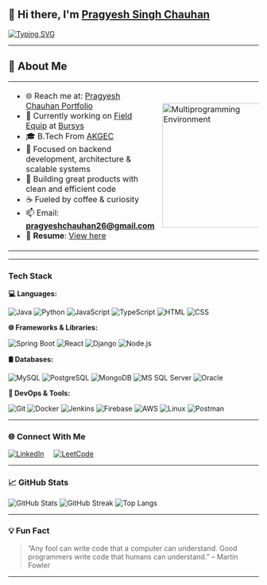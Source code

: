 ## 👋 Hi there, I'm [Pragyesh Singh Chauhan](https://iampragyesh.netlify.app/)

[![Typing SVG](https://readme-typing-svg.herokuapp.com?color=%23CCFF00&lines=Software+Engineer;Full+Stack+Java+Developer;Currently+Working+Tech+like;Spring+Boot+%7C+React+%7C+MongoDB+%7C+AWS;Always+Learning+%7C+Always+Building)](https://git.io/typing-svg)




---

## 🧠 About Me

<table>
  <tr>
    <td>

- 🌐 Reach me at: [Pragyesh Chauhan Portfolio](https://iampragyesh.netlify.app/)
- 🔭 Currently working on [Field Equip](https://www.fieldequip.com/) at [Bursys](https://www.bursys.com/)
- 🎓 B.Tech From [AKGEC](https://www.akgec.ac.in/)
- 🧱 Focused on backend development, architecture & scalable systems
- 🧪 Building great products with clean and efficient code
- ☕ Fueled by coffee & curiosity
- 📫 Email: **pragyeshchauhan26@gmail.com**
- 📄 **Resume**: [View here](https://docs.google.com/document/d/1YFAvQWRH8kqSCOeW4jktfd7GVKAsSDgqufKgb-L_eXs/edit?usp=sharing)

</td>
<td>
  <img src="https://user-images.githubusercontent.com/74038190/212748842-9fcbad5b-6173-4175-8a61-521f3dbb7514.gif" width="250" alt="Multiprogramming Environment" />
</td>
  </tr>
</table>

---

###  Tech Stack

**💻 Languages:**

![Java](https://img.shields.io/badge/-Java-000000?style=flat&logo=Java&logoColor=007396)
![Python](https://img.shields.io/badge/-Python-000000?style=flat&logo=python)
![JavaScript](https://img.shields.io/badge/-JavaScript-000000?style=flat&logo=javascript)
![TypeScript](https://img.shields.io/badge/-TypeScript-000000?style=flat&logo=typescript)
![HTML](https://img.shields.io/badge/-HTML-000000?style=flat&logo=html5)
![CSS](https://img.shields.io/badge/-CSS-000000?style=flat&logo=css3)

**🌐 Frameworks & Libraries:**

![Spring Boot](https://img.shields.io/badge/-Spring%20Boot-000000?style=flat&logo=springboot)
![React](https://img.shields.io/badge/-React-000000?style=flat&logo=react)
![Django](https://img.shields.io/badge/-Django-000000?style=flat&logo=django)
![Node.js](https://img.shields.io/badge/-Node.js-000000?style=flat&logo=node.js)

**🛢 Databases:**

![MySQL](https://img.shields.io/badge/-MySQL-000000?style=flat&logo=mysql)
![PostgreSQL](https://img.shields.io/badge/-PostgreSQL-000000?style=flat&logo=postgresql)
![MongoDB](https://img.shields.io/badge/-MongoDB-000000?style=flat&logo=mongodb)
![MS SQL Server](https://img.shields.io/badge/-SQL%20Server-000000?style=flat&logo=microsoft-sql-server)
![Oracle](https://img.shields.io/badge/-Oracle-000000?style=flat&logo=oracle)

**🔧 DevOps & Tools:**

![Git](https://img.shields.io/badge/-Git-000000?style=flat&logo=git)
![Docker](https://img.shields.io/badge/-Docker-000000?style=flat&logo=docker)
![Jenkins](https://img.shields.io/badge/-Jenkins-000000?style=flat&logo=jenkins)
![Firebase](https://img.shields.io/badge/-Firebase-000000?style=flat&logo=firebase)
![AWS](https://img.shields.io/badge/-AWS-000000?style=flat&logo=amazon-aws)
![Linux](https://img.shields.io/badge/-Linux-000000?style=flat&logo=linux)
![Postman](https://img.shields.io/badge/-Postman-000000?style=flat&logo=postman)

---

### 🌐 Connect With Me

[![LinkedIn](https://img.shields.io/badge/LinkedIn-%230077B5.svg?&style=for-the-badge&logo=linkedin&logoColor=white)](https://www.linkedin.com/in/pragyesh-chauhan01/) &nbsp;&nbsp;&nbsp; [![LeetCode](https://img.shields.io/badge/LeetCode-%23FFA116.svg?&style=for-the-badge&logo=leetcode&logoColor=white)](https://leetcode.com/u/pragyesh_chauhan/)



---

### 📈 GitHub Stats

![GitHub Stats](https://github-readme-stats.vercel.app/api?username=pragyeshchauhan&show_icons=true&theme=tokyonight&count_private=true)
![GitHub Streak](https://streak-stats.demolab.com/?user=pragyeshchauhan&theme=tokyonight)
![Top Langs](https://github-readme-stats.vercel.app/api/top-langs/?username=pragyeshchauhan&layout=compact&theme=tokyonight)

---

### 💡 Fun Fact

> “Any fool can write code that a computer can understand. Good programmers write code that humans can understand.” – Martin Fowler

---

